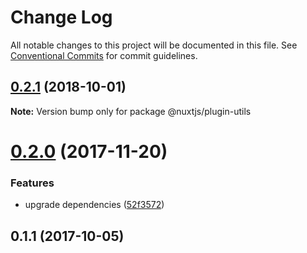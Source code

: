 # Change Log

All notable changes to this project will be documented in this file.
See [Conventional Commits](https://conventionalcommits.org) for commit guidelines.

<a name="0.2.1"></a>
## [0.2.1](https://github.com/nuxt/modules/compare/@nuxtjs/plugin-utils@0.2.0...@nuxtjs/plugin-utils@0.2.1) (2018-10-01)

**Note:** Version bump only for package @nuxtjs/plugin-utils





<a name="0.2.0"></a>
# [0.2.0](https://github.com/nuxt/modules/compare/@nuxtjs/plugin-utils@0.1.1...@nuxtjs/plugin-utils@0.2.0) (2017-11-20)


### Features

* upgrade dependencies ([52f3572](https://github.com/nuxt/modules/commit/52f3572))




<a name="0.1.1"></a>
## 0.1.1 (2017-10-05)
